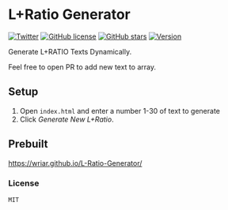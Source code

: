# L+Ratio Generator
[![Twitter](https://img.shields.io/twitter/url?style=social&url=https://twitter.com/intent/tweet?text=Wow:&url=https%3A%2F%2Fgithub.com%2FRedstoneGuyLol%2FL-Ratio-Generator-RED%2F)](https://twitter.com/intent/tweet?text=Wow:&url=https%3A%2F%2Fgithub.com%2FRedstoneGuyLol%2FL-Ratio-Generator-RED)
[![GitHub license](https://img.shields.io/github/license/Wriar/L-Ratio-Generator)](https://github.com/RedstoneGuyLol/L-Ratio-Generator-RED/blob/main/LICENSE)
[![GitHub stars](https://img.shields.io/github/stars/Wriar/L-Ratio-Generator)](https://github.com/RedstoneGuyLol/L-Ratio-Generator-RED/stargazers)
[![Version](https://img.shields.io/badge/Version-1-red)](https://github.com/RedstoneGuyLol/L-Ratio-Generator-RED)

Generate L+RATIO Texts Dynamically.

Feel free to open PR to add new text to array.

## Setup

1. Open ``index.html`` and enter a number 1-30 of text to generate
2. Click _Generate New L+Ratio_.

## Prebuilt

https://wriar.github.io/L-Ratio-Generator/

### License

``MIT``

